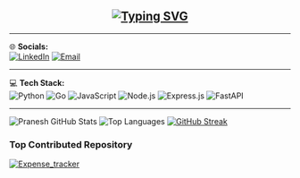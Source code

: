<h2 align="center">
  <a href="https://github.com/Pranesh-alt">
    <img src="https://readme-typing-svg.demolab.com?font=Fira+Code&weight=900&size=40&pause=1000&color=F75C7E&center=true&vCenter=true&width=600&lines=PRANESH" alt="Typing SVG" />
  </a>
</h2>


---

🌐 **Socials:**   
[![LinkedIn](https://img.shields.io/badge/LinkedIn-0077B5.svg?&style=for-the-badge&logo=linkedin&logoColor=white)](https://www.linkedin.com/in/pranesh-r-0886b5308/)
[![Email](https://img.shields.io/badge/Email-D14836?style=for-the-badge&logo=gmail&logoColor=white)](mailto:praneshtaker@gmail.com)

---
💻 **Tech Stack:**  
![Python](https://img.shields.io/badge/Python-3670A0?style=for-the-badge&logo=python&logoColor=white)
![Go](https://img.shields.io/badge/Go-00ADD8?style=for-the-badge&logo=go&logoColor=white)
![JavaScript](https://img.shields.io/badge/JavaScript-F7DF1E?style=for-the-badge&logo=javascript&logoColor=black)
![Node.js](https://img.shields.io/badge/Node.js-339933?style=for-the-badge&logo=node.js&logoColor=white)
![Express.js](https://img.shields.io/badge/Express.js-000000?style=for-the-badge&logo=express&logoColor=white)
![FastAPI](https://img.shields.io/badge/FastAPI-009688?style=for-the-badge&logo=fastapi&logoColor=white)

---

![Pranesh GitHub Stats](https://github-readme-stats.vercel.app/api?username=Pranesh-alt&theme=radical&show_icons=true&include_all_commits=true&count_private=true&disable_animations=false&hide_title=false&line_height=26&rank_icon=github&custom_title=📈+Pranesh's+Developer+Stats&show=prs,issues,stars,commits&cache_bust=20250716)
![Top Languages](https://github-readme-stats.vercel.app/api/top-langs/?username=Pranesh-alt&layout=compact&langs_count=10&theme=radical&card_width=320&hide_progress=false&cache_bust=20250716)
[![GitHub Streak](https://github-readme-streak-stats.herokuapp.com?user=Pranesh-alt&theme=radical&mode=daily&hide_border=false&ring=F75C7E&fire=F75C7E&sideNums=FFB6C1&sideLabels=FFB6C1&dates=FFFFFF&date_format=j%20M%5B%2C%20Y%5D&currStreakLabel=FFDD00&border=DD2727&stroke=000000&cache_bust=20250716)](https://git.io/streak-stats)


### Top Contributed Repository

[![Expense_tracker](https://github-readme-stats.vercel.app/api/pin/?username=Pranesh-alt&repo=Expense_tracker&theme=radical)](https://github.com/Pranesh-alt/Expense_tracker)

